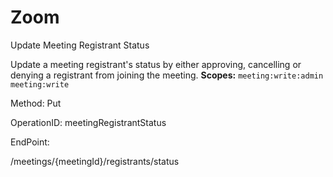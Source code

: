 #     Zoom


Update Meeting Registrant Status

Update a meeting registrant's status by either approving, cancelling or denying a registrant from joining the meeting.
**Scopes:** `meeting:write:admin` `meeting:write`

Method: Put

OperationID: meetingRegistrantStatus

EndPoint:

/meetings/{meetingId}/registrants/status
